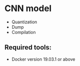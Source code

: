 # CNN model

* Quantization
* Dump
* Compilation

## Required tools:
* Docker version 19.03.1 or above
